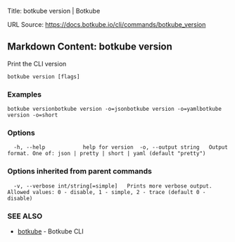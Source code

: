 Title: botkube version | Botkube

URL Source: https://docs.botkube.io/cli/commands/botkube_version

Markdown Content:
botkube version[​](#botkube-version "Direct link to botkube version")
---------------------------------------------------------------------

Print the CLI version

    botkube version [flags]

### Examples[​](#examples "Direct link to Examples")

    botkube versionbotkube version -o=jsonbotkube version -o=yamlbotkube version -o=short

### Options[​](#options "Direct link to Options")

      -h, --help            help for version  -o, --output string   Output format. One of: json | pretty | short | yaml (default "pretty")

### Options inherited from parent commands[​](#options-inherited-from-parent-commands "Direct link to Options inherited from parent commands")

      -v, --verbose int/string[=simple]   Prints more verbose output. Allowed values: 0 - disable, 1 - simple, 2 - trace (default 0 - disable)

### SEE ALSO[​](#see-also "Direct link to SEE ALSO")

*   [botkube](https://docs.botkube.io/cli/commands/botkube) - Botkube CLI
